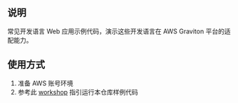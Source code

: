 ## 说明

常见开发语言 Web 应用示例代码，演示这些开发语言在 AWS Graviton 平台的适配能力。

## 使用方式

1. 准备 AWS 账号环境
2. 参考此 [workshop](https://catalog.us-east-1.prod.workshops.aws/workshops/238ba0d4-8abe-4d35-8740-0e3218cb5844/zh-CN) 指引运行本仓库样例代码